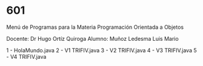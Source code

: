 # 601

Menú de Programas para la Materia Programación Orientada a Objetos

Docente: Dr Hugo Ortíz Quiroga
Alumno: Muñoz Ledesma Luis Mario

1 - HolaMundo.java
2 - V1 TRIFIV.java
3 - V2 TRIFIV.java
4 - V3 TRIFIV.java
5 - V4 TRIFIV.java

